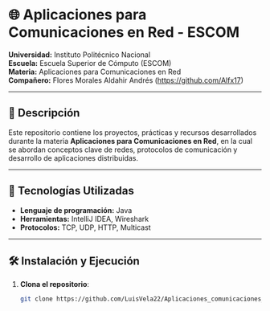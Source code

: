 # 🌐 Aplicaciones para Comunicaciones en Red - ESCOM

**Universidad:** Instituto Politécnico Nacional  
**Escuela:** Escuela Superior de Cómputo (ESCOM)  
**Materia:** Aplicaciones para Comunicaciones en Red  
**Compañero:** Flores Morales Aldahir Andrés (https://github.com/Alfx17)

---

## 📖 Descripción

Este repositorio contiene los proyectos, prácticas y recursos desarrollados durante la materia **Aplicaciones para Comunicaciones en Red**, en la cual se abordan conceptos clave de redes, protocolos de comunicación y desarrollo de aplicaciones distribuidas.

---

## 🔧 Tecnologías Utilizadas

- **Lenguaje de programación:** Java  
- **Herramientas:** IntelliJ IDEA, Wireshark
- **Protocolos:** TCP, UDP, HTTP, Multicast  

---

## 🛠️ Instalación y Ejecución

1. **Clona el repositorio**:
   ```bash
   git clone https://github.com/LuisVela22/Aplicaciones_comunicaciones_enRed
